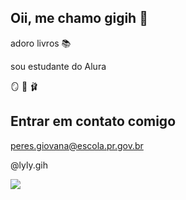 ## Oii, me chamo gigih 🩷

adoro livros 📚

sou estudante do Alura

🪞  💅  🩰

## Entrar em contato comigo

peres.giovana@escola.pr.gov.br

@lyly.gih

![](https://media.tenor.com/IMsj423EkugAAAAi/shy-blushing.gif)


